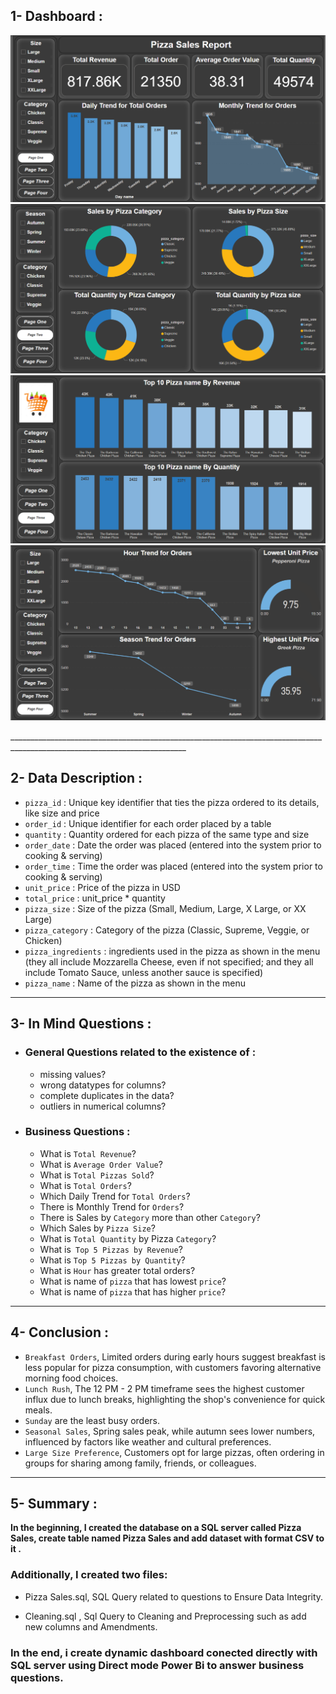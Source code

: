## 1- Dashboard :
</p>
  <p float="left">
  <img src='Dashboard\Screen one.png'/>
  <img src='Dashboard\Screen two.png'/>
  <img src='Dashboard\Screen three.png'/>
  <img src='Dashboard\Screen four.png'/>
</p>
__________________________________________________________________________________________________________________________

## 2- Data Description :
- `pizza_id` : Unique key identifier that ties the pizza ordered to its details, like size and price
- `order_id` : Unique identifier for each order placed by a table
- `quantity` : Quantity ordered for each pizza of the same type and size
- `order_date` : Date the order was placed (entered into the system prior to cooking & serving)
- `order_time` : Time the order was placed (entered into the system prior to cooking & serving)
- `unit_price` : Price of the pizza in USD
- `total_price` : unit_price * quantity
- `pizza_size` : Size of the pizza (Small, Medium, Large, X Large, or XX Large)
- `pizza_category` : Category of the pizza (Classic, Supreme, Veggie, or Chicken)
- `pizza_ingredients` : ingredients used in the pizza as shown in the menu (they all include Mozzarella Cheese, even if not specified; and they all include Tomato Sauce, unless another sauce is specified)
- `pizza_name` : Name of the pizza as shown in the menu

__________________________________________________________________________________________________________________________

## 3- In Mind Questions :
- ### General Questions related to the existence of :
  - missing values?
  - wrong datatypes for columns?
  - complete duplicates in the data?
  - outliers in numerical columns?
 
- ### Business Questions :
  - What is `Total Revenue`?
  - What is `Average Order Value`?
  - What is `Total Pizzas Sold`?
  - What is `Total Orders`?
  - Which Daily Trend for `Total Orders`?
  - There is Monthly Trend for `Orders`?
  - There is Sales by `Category` more than other `Category`?
  - Which Sales by `Pizza Size`?
  - What is `Total Quantity` by Pizza `Category`?
  - What is` Top 5 Pizzas by Revenue`?
  - What is `Top 5 Pizzas by Quantity`?
  - What is `Hour` has greater total orders?
  - What is name of `pizza` that has lowest `price`?
  - What is name of `pizza` that has higher `price`?
__________________________________________________________________________________________________________________________

## 4- Conclusion :
- `Breakfast Orders`, Limited orders during early hours suggest breakfast is less popular for pizza consumption, with customers favoring alternative morning food choices.
- `Lunch Rush`, The 12 PM - 2 PM timeframe sees the highest customer influx due to lunch breaks, highlighting the shop's convenience for quick meals.
- `Sunday` are the least busy orders.
- `Seasonal Sales`, Spring sales peak, while autumn sees lower numbers, influenced by factors like weather and cultural preferences.
- `Large Size Preference`, Customers opt for large pizzas, often ordering in groups for sharing among family, friends, or colleagues.
__________________________________________________________________________________________________________________________

## 5- Summary :
**In the beginning, I created the database on a SQL server called Pizza Sales, create table named Pizza Sales and add dataset with format CSV to it .**

### Additionally, I created two files:
  - Pizza Sales.sql, SQL Query  related to questions to Ensure Data Integrity.

  - Cleaning.sql , Sql Query to Cleaning and  Preprocessing such as add new columns and Amendments.

### In the end, i create dynamic dashboard conected directly with SQL server using Direct mode  Power Bi to answer business questions.
